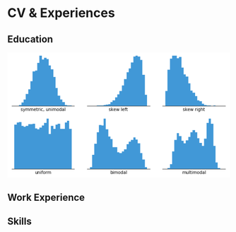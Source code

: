 # CV & Experiences

## Education
 ![Histogram](assets/histogram-example-2.png)
## Work Experience

## Skills
